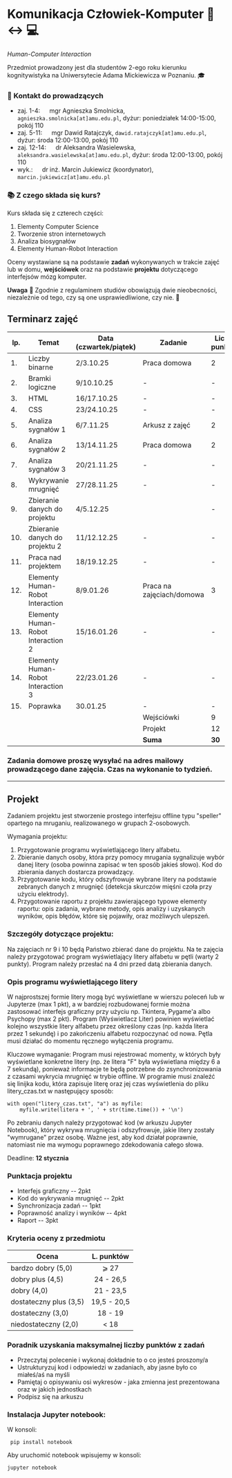 # Komunikacja Człowiek-Komputer :walking: :left_right_arrow: :computer:

*Human-Computer Interaction*


Przedmiot prowadzony jest dla studentów 2-ego roku kierunku kognitywistyka na Uniwersytecie Adama Mickiewicza w Poznaniu. :mortar_board:

### :e-mail: Kontakt do prowadzących

 * zaj. 1-4: &emsp; mgr Agnieszka Smolnicka, `agnieszka.smolnicka[at]amu.edu.pl`, dyżur: poniedziałek 14:00-15:00, pokój 110
 * zaj. 5-11: &emsp; mgr Dawid Ratajczyk, `dawid.ratajczyk[at]amu.edu.pl`,  dyżur: środa 12:00-13:00, pokój 110
 * zaj. 12-14: &emsp; dr Aleksandra Wasielewska, `aleksandra.wasielewska[at]amu.edu.pl`, dyżur: środa 12:00-13:00, pokój 110
 * wyk.: &emsp; dr inż. Marcin Jukiewicz (koordynator), `marcin.jukiewicz[at]amu.edu.pl`


### :books: Z czego składa się kurs?

Kurs składa się z czterech części:
 1. Elementy Computer Science
 2. Tworzenie stron internetowych
 3. Analiza biosygnałów
 4. Elementy Human-Robot Interaction


Oceny wystawiane są na podstawie **zadań** wykonywanych w trakcie zajęć lub w domu, **wejściówek** oraz na podstawie **projektu** dotyczącego interfejsów mózg komputer.



 **Uwaga** :office: Zgodnie z regulaminem studiów obowiązują dwie nieobecności, niezależnie od tego, czy są one usprawiedliwione, czy nie. :blue_book:


## Terminarz zajęć
| lp. | Temat | Data (czwartek/piątek) | Zadanie | Liczba punktów |						
| --- |	------- | ----- | ------- | ----------- |					
|1.|	Liczby binarne | 2/3.10.25	|	Praca domowa	|	2	|
|2.|	Bramki logiczne	| 9/10.10.25 |	-	|	-	|
|3.|	HTML	| 16/17.10.25 |	-	|	-	| 
|4.|	CSS	| 23/24.10.25 |	-	|	- |  
|5.|	Analiza sygnałów 1 | 6/7.11.25	|	Arkusz z zajęć	|	2	|
|6.|	Analiza sygnałów 2	| 13/14.11.25 |	Praca domowa	|	2 |
|7.| Analiza sygnałów 3 | 20/21.11.25 | - | - |
|8.|	Wykrywanie mrugnięć	|27/28.11.25 |	-	|	-	|
|9.| Zbieranie danych do projektu	| 4/5.12.25 | 	|	-	|
|10.|	Zbieranie danych do projektu 2	|11/12.12.25 |	-	|	-	|
|11.|	Praca nad projektem	| 18/19.12.25 |	-	| -	|
|12.|	Elementy Human-Robot Interaction	| 8/9.01.26 |	Praca na zajęciach/domowa	|	3	|
|13.|	Elementy Human-Robot Interaction 2	| 15/16.01.26 |	-	|	-	|
|14.| Elementy Human-Robot Interaction 3 | 22/23.01.26 | - | - |
|15.|	Poprawka	| 30.01.25 |	-	|	-	|
|   |   |   | Wejściówki | 9 |
|   |	  |  	| Projekt | 12 |
|  	|	  |  	| **Suma** | **30** |


### Zadania domowe proszę wysyłać na adres mailowy prowadzącego dane zajęcia. Czas na wykonanie to tydzień. 


<hr/>

## Projekt
Zadaniem projektu jest stworzenie prostego interfejsu offline typu "speller" opartego na mruganiu, realizowanego w grupach 2-osobowych.

Wymagania projektu:
1. Przygotowanie programu wyświetlającego litery alfabetu.
2. Zbieranie danych osoby, która przy pomocy mrugania sygnalizuje wybór danej litery (osoba powinna zapisać w ten sposób jakieś słowo). Kod do zbierania danych dostarcza prowadzący.
3. Przygotowanie kodu, który odszyfrowuje wybrane litery na podstawie zebranych danych z mrugnięć (detekcja skurczów mięśni czoła przy użyciu elektrody).
4. Przygotowanie raportu z projektu zawierającego typowe elementy raportu: opis zadania, wybrane metody, opis analizy i uzyskanych wyników, opis błędów, które się pojawiły, oraz możliwych ulepszeń.

### Szczegóły dotyczące projektu:
Na zajęciach nr 9 i 10 będą Państwo zbierać dane do projektu. Na te zajęcia należy przygotować program wyświetlający litery alfabetu w pętli (warty 2 punkty). Program należy przesłać na 4 dni przed datą zbierania danych.

### Opis programu wyświetlającego litery
W najprostszej formie litery mogą być wyświetlane w wierszu poleceń lub w Jupyterze (max 1 pkt), a w bardziej rozbudowanej formie można zastosować interfejs graficzny przy użyciu np. Tkintera, Pygame'a albo Psychopy (max 2 pkt). Program (Wyświetlacz Liter) powinien wyświetlać kolejno wszystkie litery alfabetu przez określony czas (np. każda litera przez 1 sekundę) i po zakończeniu alfabetu rozpoczynać od nowa. Pętla musi działać do momentu ręcznego wyłączenia programu. 

Kluczowe wymaganie: Program musi rejestrować momenty, w których były wyświetlane konkretne litery (np. że litera "F" była wyświetlana między 6 a 7 sekundą), ponieważ informacje te będą potrzebne do zsynchronizowania z czasami wykrycia mrugnięć w trybie offline. W programie musi znaleźć się linijka kodu, która zapisuje literę oraz jej czas wyświetlenia do pliku litery_czas.txt w następujący sposób:

```litera = 'A' ## "litera" to zmienna, która zawiera informację o wyświetlanej na ekranie literze
with open("litery_czas.txt", "a") as myfile:
    myfile.write(litera + ', ' + str(time.time()) + '\n')
```

Po zebraniu danych należy przygotować kod (w arkuszu Jupyter Notebook), który wykrywa mrugnięcia i odszyfrowuje, jakie litery zostały "wymrugane" przez osobę. Ważne jest, aby kod działał poprawnie, natomiast nie ma wymogu poprawnego zdekodowania całego słowa.

Deadline: **12 stycznia**

### Punktacja projektu
* Interfejs graficzny -- 2pkt
* Kod do wykrywania mrugnięć -- 2pkt
* Synchronizacja zadań -- 1pkt
* Poprawność analizy i wyników -- 4pkt
* Raport -- 3pkt

### Kryteria oceny z przedmiotu

| Ocena | L. punktów |
|------------------------|:---------:|
| bardzo dobry (5,0)     | ⩾ 27    |
| dobry plus (4,5)       | 24 - 26,5 |
| dobry (4,0)            |  21 - 23,5  |
| dostateczny plus (3,5) | 19,5 - 20,5 |
| dostateczny (3,0)      | 18 - 19 |
| niedostateczny (2,0)   | < 18   |


### Poradnik uzyskania maksymalnej liczby punktów z zadań 
* Przeczytaj polecenie i wykonaj dokładnie to o co jesteś proszony/a
* Ustrukturyzuj kod i odpowiedzi w zadaniach, aby jasne było co miałeś/aś na myśli
* Pamiętaj o opisywaniu osi wykresów - jaka zmienna jest prezentowana oraz w jakich jednostkach
* Podpisz się na arkuszu 

### Instalacja Jupyter notebook:
W konsoli:
```
 pip install notebook
```
Aby uruchomić notebook wpisujemy w konsoli:
```
jupyter notebook
```




